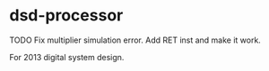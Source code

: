 dsd-processor
=============

TODO 
Fix multiplier simulation error.
Add RET inst and make it work.

For 2013 digital system design.